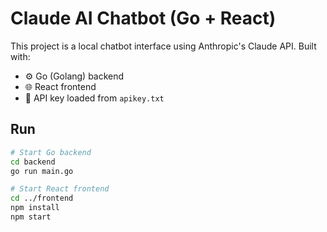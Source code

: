 # Claude AI Chatbot (Go + React)

This project is a local chatbot interface using Anthropic's Claude API. Built with:

- ⚙️ Go (Golang) backend
- 🌐 React frontend
- 🔐 API key loaded from `apikey.txt`


## Run

```bash
# Start Go backend
cd backend
go run main.go

# Start React frontend
cd ../frontend
npm install
npm start
